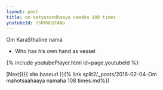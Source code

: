 ```yaml
---
layout: post
title: om satyasandhaaya namaha 108 times
youtubeId: 7sRVWGQFANo
---
```

 
 
Om KaraSthaline nama 
 
 -  Who has his own hand as vessel 
 
  
 
  
 
 
 
 
 
 


{% include youtubePlayer.html id=page.youtubeId %}
 
[Next]({{ site.baseurl }}{% link  split2/_posts/2016-02-04-Om mahotsaahaaya namaha 108 times.md%})
 
